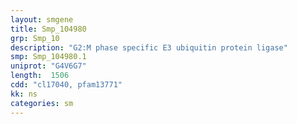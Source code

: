 ```yaml
---
layout: smgene
title: Smp_104980
grp: Smp_10
description: "G2:M phase specific E3 ubiquitin protein ligase"
smp: Smp_104980.1
uniprot: "G4V6G7"
length:  1506
cdd: "cl17040, pfam13771"
kk: ns
categories: sm
---
```

